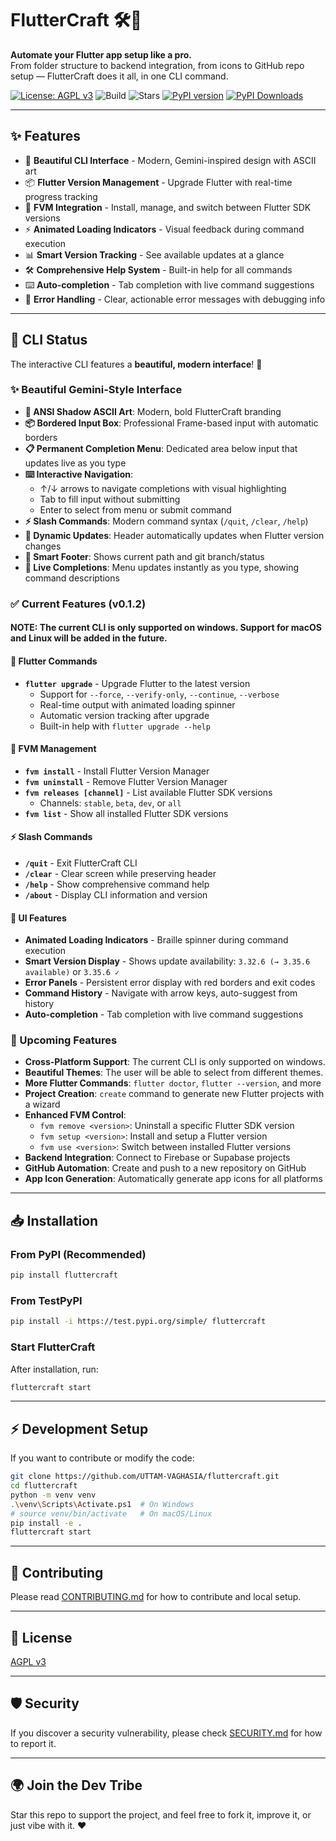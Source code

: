# FlutterCraft 🛠️🚀

**Automate your Flutter app setup like a pro.**  
From folder structure to backend integration, from icons to GitHub repo setup — FlutterCraft does it all, in one CLI command.

[![License: AGPL v3](https://img.shields.io/badge/License-AGPL_v3-blue.svg)](https://www.gnu.org/licenses/agpl-3.0)
![Build](https://github.com/UTTAM-VAGHASIA/fluttercraft/actions/workflows/cli-check.yml/badge.svg)
![Stars](https://img.shields.io/github/stars/UTTAM-VAGHASIA/fluttercraft)
[![PyPI version](https://badge.fury.io/py/fluttercraft.svg)](https://badge.fury.io/py/fluttercraft)
[![PyPI Downloads](https://static.pepy.tech/badge/fluttercraft)](https://pepy.tech/project/fluttercraft)

---

## ✨ Features

- 🎨 **Beautiful CLI Interface** - Modern, Gemini-inspired design with ASCII art
- 📦 **Flutter Version Management** - Upgrade Flutter with real-time progress tracking
- 🔄 **FVM Integration** - Install, manage, and switch between Flutter SDK versions
- ⚡ **Animated Loading Indicators** - Visual feedback during command execution
- 📊 **Smart Version Tracking** - See available updates at a glance
- 🛠️ **Comprehensive Help System** - Built-in help for all commands
- ⌨️ **Auto-completion** - Tab completion with live command suggestions
- 🎯 **Error Handling** - Clear, actionable error messages with debugging info

---

## 🤖 CLI Status

The interactive CLI features a **beautiful, modern interface**! 🎨

### ✨ Beautiful Gemini-Style Interface

- **🎨 ANSI Shadow ASCII Art**: Modern, bold FlutterCraft branding
- **📦 Bordered Input Box**: Professional Frame-based input with automatic borders
- **📋 Permanent Completion Menu**: Dedicated area below input that updates live as you type
- **⌨️ Interactive Navigation**: 
  - ↑/↓ arrows to navigate completions with visual highlighting
  - Tab to fill input without submitting
  - Enter to select from menu or submit command
- **⚡ Slash Commands**: Modern command syntax (`/quit`, `/clear`, `/help`)
- **🔄 Dynamic Updates**: Header automatically updates when Flutter version changes
- **📍 Smart Footer**: Shows current path and git branch/status
- **🎯 Live Completions**: Menu updates instantly as you type, showing command descriptions

### ✅ Current Features (v0.1.2)

#### NOTE: The current CLI is only supported on windows. Support for macOS and Linux will be added in the future.

#### 🚀 Flutter Commands
- **`flutter upgrade`** - Upgrade Flutter to the latest version
  - Support for `--force`, `--verify-only`, `--continue`, `--verbose`
  - Real-time output with animated loading spinner
  - Automatic version tracking after upgrade
  - Built-in help with `flutter upgrade --help`

#### 🔄 FVM Management
- **`fvm install`** - Install Flutter Version Manager
- **`fvm uninstall`** - Remove Flutter Version Manager
- **`fvm releases [channel]`** - List available Flutter SDK versions
  - Channels: `stable`, `beta`, `dev`, or `all`
- **`fvm list`** - Show all installed Flutter SDK versions

#### ⚡ Slash Commands
- **`/quit`** - Exit FlutterCraft CLI
- **`/clear`** - Clear screen while preserving header
- **`/help`** - Show comprehensive command help
- **`/about`** - Display CLI information and version

#### 🎨 UI Features
- **Animated Loading Indicators** - Braille spinner during command execution
- **Smart Version Display** - Shows update availability: `3.32.6 (→ 3.35.6 available)` or `3.35.6 ✓`
- **Error Panels** - Persistent error display with red borders and exit codes
- **Command History** - Navigate with arrow keys, auto-suggest from history
- **Auto-completion** - Tab completion with live command suggestions

### 🚀 Upcoming Features

- **Cross-Platform Support**: The current CLI is only supported on windows.
- **Beautiful Themes**: The user will be able to select from different themes.
- **More Flutter Commands**: `flutter doctor`, `flutter --version`, and more
- **Project Creation**: `create` command to generate new Flutter projects with a wizard
- **Enhanced FVM Control**:
  - `fvm remove <version>`: Uninstall a specific Flutter SDK version
  - `fvm setup <version>`: Install and setup a Flutter version
  - `fvm use <version>`: Switch between installed Flutter versions
- **Backend Integration**: Connect to Firebase or Supabase projects
- **GitHub Automation**: Create and push to a new repository on GitHub
- **App Icon Generation**: Automatically generate app icons for all platforms

---

## 📥 Installation

### From PyPI (Recommended)

```bash
pip install fluttercraft
```

### From TestPyPI

```bash
pip install -i https://test.pypi.org/simple/ fluttercraft
```

### Start FlutterCraft

After installation, run:

```bash
fluttercraft start
```

---

## ⚡ Development Setup

If you want to contribute or modify the code:

```bash
git clone https://github.com/UTTAM-VAGHASIA/fluttercraft.git
cd fluttercraft
python -m venv venv
.\venv\Scripts\Activate.ps1  # On Windows
# source venv/bin/activate   # On macOS/Linux
pip install -e .
fluttercraft start
```

---

## 🤝 Contributing

Please read [CONTRIBUTING.md](CONTRIBUTING.md) for how to contribute and local setup.

---

## 📜 License

[AGPL v3](LICENSE)

---

## 🛡 Security

If you discover a security vulnerability, please check [SECURITY.md](SECURITY.md) for how to report it.

---

## 🌍 Join the Dev Tribe

Star this repo to support the project, and feel free to fork it, improve it, or just vibe with it. ❤️
